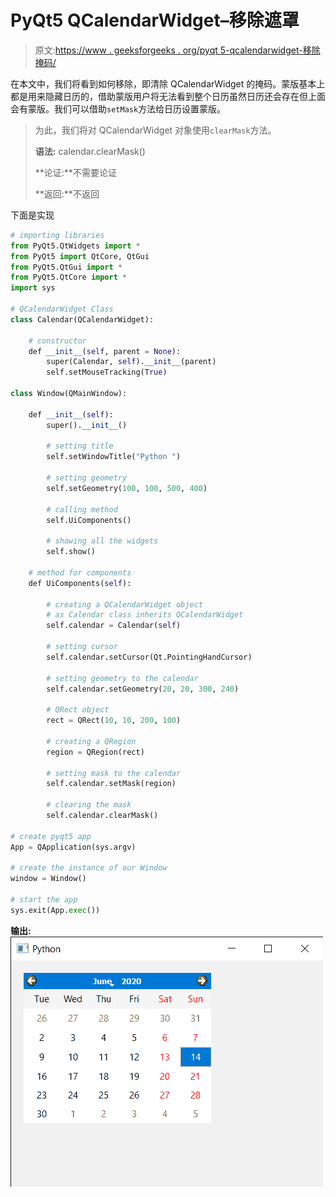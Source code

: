# PyQt5 QCalendarWidget–移除遮罩

> 原文:[https://www . geeksforgeeks . org/pyqt 5-qcalendarwidget-移除掩码/](https://www.geeksforgeeks.org/pyqt5-qcalendarwidget-removing-the-mask/)

在本文中，我们将看到如何移除，即清除 QCalendarWidget 的掩码。蒙版基本上都是用来隐藏日历的，借助蒙版用户将无法看到整个日历虽然日历还会存在但上面会有蒙版。我们可以借助`setMask`方法给日历设置蒙版。

> 为此，我们将对 QCalendarWidget 对象使用`clearMask`方法。
> 
> **语法:** calendar.clearMask()
> 
> **论证:**不需要论证
> 
> **返回:**不返回

下面是实现

```py
# importing libraries
from PyQt5.QtWidgets import * 
from PyQt5 import QtCore, QtGui
from PyQt5.QtGui import * 
from PyQt5.QtCore import * 
import sys

# QCalendarWidget Class
class Calendar(QCalendarWidget):

    # constructor
    def __init__(self, parent = None):
        super(Calendar, self).__init__(parent)
        self.setMouseTracking(True)

class Window(QMainWindow):

    def __init__(self):
        super().__init__()

        # setting title
        self.setWindowTitle("Python ")

        # setting geometry
        self.setGeometry(100, 100, 500, 400)

        # calling method
        self.UiComponents()

        # showing all the widgets
        self.show()

    # method for components
    def UiComponents(self):

        # creating a QCalendarWidget object
        # as Calendar class inherits QCalendarWidget
        self.calendar = Calendar(self)

        # setting cursor
        self.calendar.setCursor(Qt.PointingHandCursor)

        # setting geometry to the calendar
        self.calendar.setGeometry(20, 20, 300, 240)

        # QRect object
        rect = QRect(10, 10, 200, 100)

        # creating a QRegion
        region = QRegion(rect)

        # setting mask to the calendar
        self.calendar.setMask(region)

        # clearing the mask
        self.calendar.clearMask()

# create pyqt5 app
App = QApplication(sys.argv)

# create the instance of our Window
window = Window()

# start the app
sys.exit(App.exec())
```

**输出:**
![](img/d0b427acccad8d7ac214e2df3756c6da.png)